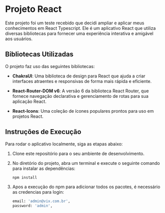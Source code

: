 # Projeto React

Este projeto foi um teste recebido que decidi ampliar e aplicar meus conhecimentos em React Typescript. Ele é um aplicativo React que utiliza diversas bibliotecas para fornecer uma experiência interativa e amigável aos usuários.

## Bibliotecas Utilizadas

O projeto faz uso das seguintes bibliotecas:

- **ChakraUI**: Uma biblioteca de design para React que ajuda a criar interfaces atraentes e responsivas de forma mais rápida e eficiente.

- **React-Router-DOM v6**: A versão 6 da biblioteca React Router, que fornece navegação declarativa e gerenciamento de rotas para sua aplicação React.

- **React-Icons**: Uma coleção de ícones populares prontos para uso em projetos React.

## Instruções de Execução

Para rodar o aplicativo localmente, siga as etapas abaixo:

1. Clone este repositório para o seu ambiente de desenvolvimento.

2. No diretório do projeto, abra um terminal e execute o seguinte comando para instalar as dependências:
   ```sh
   npm install

3. Apos a execução do npm para adicionar todos os pacotes, é necessário as credencias para login:
   ```sh
   email: 'admin@vix.com.br',
   password: 'admin',